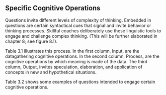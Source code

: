 ## Specific Cognitive Operations

Questions invite different levels of complexity of thinking. Embedded in questions are certain syntactical cues that signal and invite behavior or thinking processes. Skillful coaches deliberately use these linguistic tools to engage and challenge complex thinking. (This will be further elaborated in chapter 8; see figure 8.1).

Table 3.1 illustrates this process. In the first column, Input, are the datagathering cognitive operations. In the second column, Process, are the cognitive operations by which meaning is made of the data. The third column, Output, invites speculation, elaboration, and application of concepts in new and hypothetical situations.

Table 3.2 shows some examples of questions intended to engage certain cognitive operations.